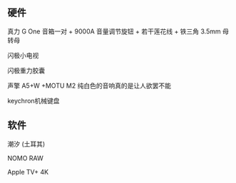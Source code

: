 ## 硬件

真力 G One 音箱一对 + 9000A 音量调节旋钮 + 若干莲花线 + 铁三角 3.5mm 母转母



闪极小电视

闪极重力胶囊





声擎 A5+W +MOTU M2 纯白色的音响真的是让人欲罢不能



keychron机械键盘



## 软件

潮汐 (土耳其)

NOMO RAW

Apple TV+ 4K 